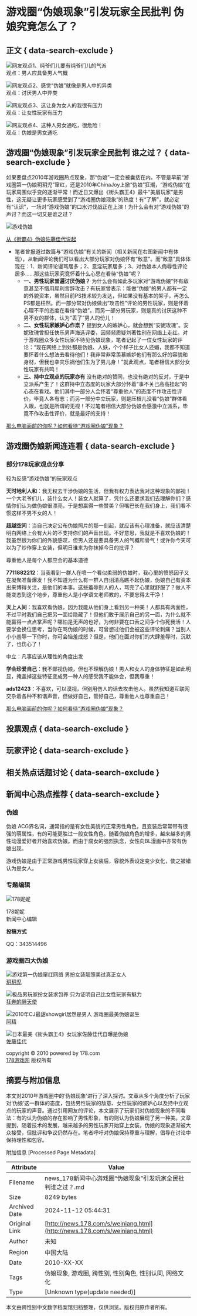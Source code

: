 # 游戏圈“伪娘现象”引发玩家全民批判 伪娘究竟怎么了？

## 正文 { data-search-exclude }


![网友观点1、纯爷们儿要有纯爷们儿的气派](http://img4.178.com/www/201011/82857045672/82857768379.jpg)  
观点：男人应具备男人气概

![网友观点2、感觉“伪娘”就像是男人中的异类](http://img3.178.com/www/201011/82857045672/82858176432.jpg)  
观点：讨厌男人中异类

![网友观点3、这让身为女人的我很有压力](http://img4.178.com/www/201011/82857045672/82858327704.jpg)  
观点：让女性玩家有压力

![网友观点4、这种人男女通吃，很危险！](http://img0.178.com/www/201011/82857045672/82858481539.jpg)  
观点：伪娘是男女通吃

## 游戏圈“伪娘现象”引发玩家全民批判 谁之过？ { data-search-exclude }

如果要盘点2010年游戏圈热点现象，那“伪娘”一定会被囊括在内。不管是早前“游戏圈第一伪娘玥玥児”窜红，还是2010年ChinaJoy上掀“伪娘”狂潮，“游戏伪娘”在玩家周围似乎变的逐渐平常！而近日又爆出《街头霸王4》最牛“美眉玩家”是男性，这无疑让更多玩家感受到了“游戏圈伪娘现象”的热度！有“了解”，就必定有“认识”，一场对“游戏伪娘”的口水讨伐战正在上演！为什么会有对“游戏伪娘”的声讨？而这一切又是谁之过？

![游戏伪娘](http://img4.178.com/www/201011/82857045672/82859039560.jpg)

[从《街霸4》伪娘佐藤佳代说起](http://news.178.com/201011/82852187878.html)

- 笔者曾报道过数篇与“游戏伪娘”有关的新闻（相关新闻在右图新闻中有体现），从新闻评论我们可以看出大部分玩家对伪娘怀有“敌意”。而“敌意”具体体现在：1、新闻评论谩骂居多；2、意淫玩家居多；3、对伪娘本人侮辱性评论居多……那这些玩家究竟怀着什么心思在看待“伪娘”呢？
    - **一、男性玩家普遍讨厌伪娘？**
      为什么会有如此多玩家对“游戏伪娘”怀有敌意甚至不惜用犀利言辞攻击？有玩家曾表示：能做“伪娘”的男人都有一定的外貌资本，虽然目前PS技术较为发达，但如果没有基本的架子，再怎么PS都是枉然。而一部分常对伪娘做出“攻击性”评论的男性玩家，则是怀着心理不平的态度在看待“伪娘”。而另一部分男玩家，则是真的讨厌这种不男不女的群体，认为“丢了”男人的份儿！
    - **二、女性玩家嫉妒心作祟？**
      提到女人的嫉妒心，就会想到“安妮玫瑰”。安妮玫瑰曾担任快乐男声海选评委，因频频质疑刘著性别在网络上走红。对于游戏圈众多女性玩家不待见伪娘现象，笔者记起了一位女性玩家的评论：“现在网络上到处都是伪娘、人妖，个个样子比女人还媚，我都不知道要怀着什么想法去看待他们！我非常非常羡慕嫉妒他们有那么好的容貌和身材，但我也幸灾乐祸他们生为了男儿身！”就此观点，笔者相信大部分女性玩家有共鸣！
    - **三、持中立观点的玩家亦有**
      没有绝对的赞同，也没有绝对的反对，于是中立派系产生了！这群持中立态度的玩家大部分怀着“事不关己高高挂起”的心态在看戏。他们其中一部分人会怀着“尊重他人”的态度不作攻击性评价，毕竟人各有志；而另一部分中立玩家，则是压根儿没看“伪娘”群体看入眼，也就是所谓的无视！不过笔者相信大部分伪娘会感激中立派系，毕竟不作攻击性评价，就是最好的支持！
    
[那么电脑面前的你呢？如何看待“游戏圈伪娘”现象？](http://comments.178.com/list.php?resource_id=06db7704960fd6f912db34a9a0c16f7d)

## 游戏圈伪娘新闻连连看 { data-search-exclude }

### 部分178玩家观点分享

较为反感“游戏伪娘”的玩家观点

**天时地利人和**：我无权去干涉伪娘的生活，但我有权力表达我对这种现象的鄙视！一个大老爷们儿，装什么女人！装女人就算了，凭什么还要求我们去理解你们？感情你们认为做伪娘很漂亮，于是想赢得一些赞美？但嘴巴长在我们身上，我们看不惯这样不男不女的人！

**超越空间**：当自己决定公布伪娘照片的那一刻起，就应该有心理准备，就应该清楚明白网络上会有大片的不支持你们的声音出现。不好意思，我就是不喜欢伪娘的！我虽然很为你们的外貌感叹，但男人还是要具备男人的气概和骨气！或许你今天可以为了炒作穿上女装，但明日谁来为你抹掉今日的批评？

尊重他人是每个人都应会的基本道德

**7711882212**：当我看到一群人在喷一个看似柔弱的伪娘时，我心里的愤怒因子又在凝聚准备爆发！我不知道为什么有一群人自诩清高瞧不起伪娘，伪娘自己有资本出来博得关注，是他们的本事。这些羞辱别人的人，骂完了心里就舒服了？做人不能变态到这个地步，尊重他人是小学语文老师教的，不要忘得太干净！

**天上人间**：我喜欢看伪娘，因为我能从他们身上看到另一种美！人都具有两面性，不过平时我们自己把另一面给隐藏了！但他们敢于展示自己的另一面，为什么就不能赢得一点点掌声呢？哪怕是无声的也好，为何非要在口舌之间争个你死我活！人要学会换位思考，当你在骂伪娘的时候，可曾想过他们会被这些评论刺痛？当别人小小羞辱一下你时，你可会恼羞成怒？但是，他们在面对你们的大肆羞辱时，沉默了，也伤心了！

中立：凡事应该从理性的角度出发

**学会珍爱自己**：我不鄙视伪娘，但也不理解伪娘！男人和女人的身体特征是如此明显，掩盖掉这些特征变成另一种人的感受我不能体会，但我尊重！

**ads12423**：不喜欢，可以漠视，但别用伤人的话去攻击他人。虽然我知道互联网交杂着各种不和谐声音，但做好自己，管好自己，尊重他人也尊重自己！

[那么电脑面前的你呢？如何看待“游戏圈伪娘”现象？](http://comments.178.com/list.php?resource_id=06db7704960fd6f912db34a9a0c16f7d)

## 投票观点 { data-search-exclude }

## 玩家评论 { data-search-exclude }

## 相关热点话题讨论 { data-search-exclude }

## 新闻中心热点推荐 { data-search-exclude }

### 伪娘

伪娘 ACG界名词，通常指的是有女性美貌的正常男性角色，且变装后常常带有很强的萌属性，有的可能更胜过一般女性角色。随着伪娘角色的增多，越来越多的男性动漫爱好者开始喜欢伪娘。而由于腐女的强烈执念，女性向BL漫画中亦常有伪娘出现。

游戏伪娘是由于正常游戏男性玩家穿上女装后，容貌外表设定变少女化，使之被错认为是女人。

### 专题编辑

![178妮妮](http://img4.178.com/news/201009/78099122284/78099126925.jpg)

178妮妮  
新闻中心编辑

**投稿方式**

QQ：343514496

### 游戏圈四大伪娘

![游戏第一伪娘窜红网络 男扮女装靓照美过真正女人](http://img3.178.com/www/201011/82857045672/82865633538.jpg)  
[玥玥児](http://news.178.com/201007/72698152464.html "游戏第一伪娘窜红网络 男扮女装靓照美过真正女人")

![极品男玩家扮女装求包养 只为证明自己比女性玩家有魅力](http://img1.178.com/www/201011/82857045672/82865651116.jpg)  
[狂奔的醉天使](http://news.178.com/201010/81382190520.html "极品男玩家扮女装求包养 只为证明自己比女性玩家有魅力")

![2010年CJ最甜showgirl居然是男人 游戏圈最美伪娘诞生](http://img1.178.com/www/201011/82857045672/82865658819.jpg)  
[阿精](http://news.178.com/201008/74890162770.html "2010年CJ最甜showgirl居然是男人 游戏圈最美伪娘诞生")

![日本最美《街头霸王4》女玩家佐藤佳代自曝是伪娘](http://img3.178.com/www/201011/82857045672/82865677802.jpg)  
[佐藤佳代](http://news.178.com/201011/82852187878.html "日本最美《街头霸王4》女玩家佐藤佳代自曝是伪娘")

copyright © 2010 powered by 178.com  
[178游戏网](http://www.178.com/ "178首页") 版权所有

## 摘要与附加信息

<!-- tcd_abstract -->
本文对2010年游戏圈中的‘伪娘现象’进行了深入探讨。文章从多个角度分析了玩家对‘伪娘’这一群体的态度，包括男性玩家的敌意、女性玩家的嫉妒心以及持中立观点的玩家的声音。通过引用网友的评论，本文展示了玩家们对伪娘现象的不同看法：有的认为伪娘的存在影响了男性形象，有的则认为伪娘展现了另一种美。文章提到，随着技术的发展，越来越多的男性玩家开始穿上女装，伪娘的现象逐渐被大众接受，但批评和争议仍然存在。笔者呼吁对伪娘保持尊重与理解，倡导在讨论中保持理性和包容。
<!-- tcd_abstract_end -->

附加信息 [Processed Page Metadata]

| Attribute       | Value                                  |
|-----------------|----------------------------------------|
| Filename        | news_178新闻中心游戏圈“伪娘现象”引发玩家全民批判谁之过？.md                             |
| Size            | 8249 bytes                           |
| Archived Date   | 2024-11-12 05:44:31                             |
| Original Link   | [http://news.178.com/s/weiniang.html](http://news.178.com/s/weiniang.html)                       |
| Author          | 未知                               |
| Region          | 中国大陆                               |
| Date            | 2010-XX-XX                                 |
| Tags            | 伪娘现象, 游戏圈, 跨性别, 性别角色, 性别认同, 网络文化                                 |
| Type            | [Unknown type(update needed)]                                 |
<!-- tcd_table_end -->

本文由跨性别中文数字档案馆归档整理，仅供浏览。版权归原作者所有。
